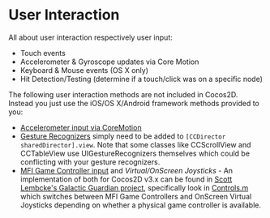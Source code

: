 # User Interaction

All about user interaction respectively user input:

- Touch events
- Accelerometer & Gyroscope updates via Core Motion
- Keyboard & Mouse events (OS X only)
- Hit Detection/Testing (determine if a touch/click was on a specific node)

The following user interaction methods are not included in Cocos2D. Instead you just use the iOS/OS X/Android framework methods provided to you:

- [Accelerometer input via CoreMotion](https://developer.apple.com/library/ios/documentation/EventHandling/Conceptual/EventHandlingiPhoneOS/motion_event_basics/motion_event_basics.html#//apple_ref/doc/uid/TP40009541-CH6-SW4)
- [Gesture Recognizers](https://developer.apple.com/library/ios/documentation/EventHandling/Conceptual/EventHandlingiPhoneOS/GestureRecognizer_basics/GestureRecognizer_basics.html#//apple_ref/doc/uid/TP40009541-CH2-SW2) simply need to be added to `[CCDirector sharedDirector].view`. Note that some classes like CCScrollView and CCTableView use UIGestureRecognizers themselves which could be conflicting with your gesture recognizers.
- [MFI Game Controller input](https://developer.apple.com/library/ios/documentation/ServicesDiscovery/Conceptual/GameControllerPG/Introduction/Introduction.html) and *Virtual/OnScreen Joysticks* - An implementation of both for Cocos2D v3.x can be found in [Scott Lembcke's Galactic Guardian project](https://github.com/slembcke/GalacticGuardian.spritebuilder), specifically look in [Controls.m](https://github.com/slembcke/GalacticGuardian.spritebuilder/blob/master/Source/Controls.m) which switches between MFI Game Controllers and OnScreen Virtual Joysticks depending on whether a physical game controller is available.
